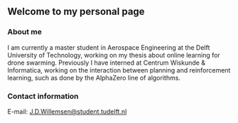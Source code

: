## Welcome to my personal page

### About me
I am currently a master student in Aerospace Engineering at the Delft University of Technology, working on my thesis about online learning for drone swarming. Previously I have interned at Centrum Wiskunde & Informatica, working on the interaction between planning and reinforcement learning, such as done by the AlphaZero line of algorithms.
### Contact information
E-mail: J.D.Willemsen@student.tudelft.nl
